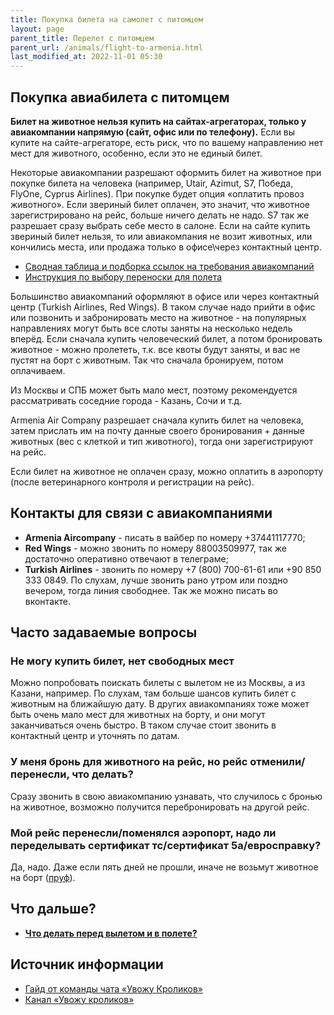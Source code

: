 ```yaml
---
title: Покупка билета на самолет с питомцем
layout: page
parent_title: Перелет с питомцем
parent_url: /animals/flight-to-armenia.html
last_modified_at: 2022-11-01 05:30
---
```


## Покупка авиабилета с питомцем

**Билет на животное нельзя купить на сайтах-агрегаторах, только у авиакомпании напрямую (сайт, офис или по телефону).**
Если вы купите на сайте-агрегаторе, есть риск, что по вашему направлению нет мест для животного, особенно,
если это не единый билет.

Некоторые авиакомпании разрешают оформить билет на животное при покупке билета на человека (например,
Utair, Azimut, S7, Победа, FlyOne, Cyprus Airlines). При покупке будет опция «оплатить провоз животного».
Если звериный билет оплачен, это значит, что животное зарегистрировано на рейс, больше ничего делать не надо.
S7 так же разрешает сразу выбрать себе место в салоне. Если на сайте купить звериный билет нельзя, то или авиакомпания
не возит животных, или кончились места, или продажа только в офисе\через контактный центр.

- [Сводная таблица и подборка ссылок на требования авиакомпаний](flight-companies.md)
- [Инструкция по выбору переноски для полета](cage.md)

Большинство авиакомпаний оформляют в офисе или через контактный центр (Turkish Airlines, Red Wings). В таком случае
надо прийти в офис или позвонить и забронировать место на животное - на популярных направлениях могут быть все слоты
заняты на несколько недель вперёд. Если сначала купить человеческий билет, а потом бронировать животное - можно пролететь,
т.к. все квоты будут заняты, и вас не пустят на борт с животным. Так что сначала бронируем, потом оплачиваем.

Из Москвы и СПБ может быть мало мест, поэтому рекомендуется рассматривать соседние города - Казань, Сочи и т.д.

Armenia Air Company разрешает сначала купить билет на человека, затем прислать им на почту данные своего бронирования +
данные животных (вес с клеткой и тип животного), тогда они зарегистрируют на рейс.

Если билет на животное не оплачен сразу, можно оплатить в аэропорту (после ветеринарного контроля и регистрации на рейс).

## Контакты для связи с авиакомпаниями

- **Armenia Aircompany** - писать в вайбер по номеру +37441117770;
- **Red Wings** - можно звонить по номеру 88003509977, так же достаточно оперативно отвечают в телеграме;
- **Turkish Airlines** - звонить по номеру +7 (800) 700-61-61 или +90 850 333 0849. По слухам, лучше звонить рано
утром или поздно вечером, тогда линия свободнее. Так же можно писать во вконтакте.

## Часто задаваемые вопросы

### Не могу купить билет, нет свободных мест

Можно попробовать поискать билеты с вылетом не из Москвы, а из Казани, например. По слухам, там больше шансов купить
билет с животным на ближайшую дату. В других авиакомпаниях тоже может быть очень мало мест для животных на борту, и они
могут заканчиваться очень быстро. В таком случае стоит звонить в контактный центр и уточнять по датам.

### У меня бронь для животного на рейс, но рейс отменили/перенесли, что делать?

Сразу звонить в свою авиакомпанию узнавать, что случилось с бронью на животное, возможно получится
перебронировать на другой рейс.

### Мой рейс перенесли/поменялся аэропорт, надо ли переделывать сертификат тс/сертификат 5а/евросправку?

Да, надо. Даже если пять дней не прошли, иначе не возьмут животное на борт ([пруф](/files/animals-flightchange.png)).

## Что дальше?

- **[Что делать перед вылетом и в полете?](flight-to-armenia.md)**

## Источник информации

- [Гайд от команды чата «Увожу Кроликов»](https://rabbitsleavingrussia.wiki/w/Титры:_Когда_они_нужны_и_когда_не_нужны._Краткое_руководство)
- [Канал «Увожу кроликов»](https://t.me/+Cm_ikyupPDQ4ZDdi)
